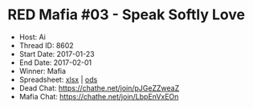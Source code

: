 # RED Mafia #03 - Speak Softly Love

* Host: Ai
* Thread ID: 8602
* Start Date: 2017-01-23
* End Date: 2017-02-01
* Winner: Mafia
* Spreadsheet: [xlsx](../../../../raw/main/red/3/spreadsheet.xlsx) | [ods](../../../../raw/main/red/3/spreadsheet.ods)
* Dead Chat: https://chathe.net/join/pJGeZZweaZ
* Mafia Chat: https://chathe.net/join/LbpEnVxEOn
